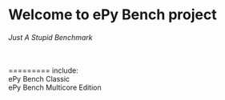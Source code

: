 <h1>Welcome to ePy Bench project</h1>
<h6>Just A Stupid Benchmark</h6><br>
=========
include:<br>
ePy Bench Classic <br>
ePy Bench Multicore Edition

